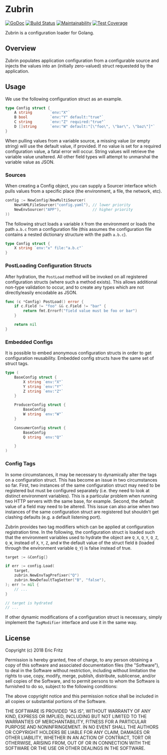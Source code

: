 # Zubrin

[![GoDoc](https://godoc.org/github.com/efritz/zubrin?status.svg)](https://godoc.org/github.com/efritz/zubrin)
[![Build Status](https://secure.travis-ci.org/efritz/zubrin.png)](http://travis-ci.org/efritz/zubrin)
[![Maintainability](https://api.codeclimate.com/v1/badges/b4ca5fb8bc6c4c395a12/maintainability)](https://codeclimate.com/github/efritz/zubrin/maintainability)
[![Test Coverage](https://api.codeclimate.com/v1/badges/b4ca5fb8bc6c4c395a12/test_coverage)](https://codeclimate.com/github/efritz/zubrin/test_coverage)

Zubrin is a configuration loader for Golang.

## Overview

Zubrin populates application configuration from a configurable source and injects
the values into an (initially zero-valued) struct requestedd by the application.

## Usage

We use the following configuration struct as an example.

```go
type Config struct {
    A string        `env:"X"`
    B bool          `env:"Y" default:"true"`
    C string        `env:"Z" required:"true"`
    D []string      `env:"W" default:"[\"foo\", \"bar\", \"baz\"]"`
}
```

When pulling values from a variable source, a missing value (or empty string)
will use the default value, if provided. If no value is set for a required
configuration value, a fatal error will occur. String values will retrieve
the variable value unaltered. All other field types will attempt to unmarshal
the variable value as JSON.

### Sources

When creating a Config object, you can supply a Sourcer interface which pulls
values from a specific place (the environment, a file, the network, etc).

```go
config := NewConfig(NewMultiSourcer(
    NewYAMLFileSourcer("config.yaml"), // lower priority
    NewEnvSourcer("APP"),              // higher priority
))
```

The following struct loads a variable `X` from the environment or loads the
path `a.b.c` from a configuration file (this assumes the configuration file
contains a nested dictionary structure with the path `a.b.c`).

```go
type Config struct {
    X string `env:"x" file:"a.b.c"`
}
```

### PostLoading Configuration Structs

After hydration, the `PostLoad` method will be invoked on all registered
configuration structs (where such a method exists). This allows additional
non-type validation to occur, and to create any types which are not
directly/easily encodable as JSON.

```go
func (c *Config) PostLoad() error {
    if c.Field != "foo" && c.Field != "bar" {
        return fmt.Errorf("field value must be foo or bar")
    }

    return nil
}
```

### Embedded Configs

It is possible to embed anonymous configuration structs in order to get
configuration reusability. Embedded config structs have the same set of
struct tags.

```go
type (
    BaseConfig struct {
        X string `env:"X"`
        Y string `env:"Y"`
        Z string `env:"Z"`
    }

    ProducerConfig struct {
        BaseConfig
        W string `env:"W"`
    }

    ConsumerConfig struct {
        BaseConfig
        Q string `env:"Q"`

    }
)
```

### Config Tags

In some circumstances, it may be necessary to dynamically alter the tags
on a configuration struct. This has become an issue in two circumstances
so far. First, two instances of the same configuration struct may need to
be registered but must be configured separately (i.e. they need to look at
distinct environment variables). This is a particular problem when running
two HTTP servers with the same base, for example. Second, the default value
of a field may need to be altered. This issue can also arise when two
instances of the same configuration struct are registered but shouldn't get
clashing defaults (e.g. a default listening port).

Zubrin provides two tag modifiers which can be applied at configuration
registration time. In the following, the configuration struct is loaded
such that the environment variables used to hydrate the object are `Q_X`,
`Q_Y`, `Q_Z`, `Q_W`, instead of `X`, `Y`, `Z`, and `W` the default value
of the struct field `B` (loaded through the environment variable `Q_Y`) is
false instead of true.

```go
target := &Config{}

if err := config.Load(
    target,
    zubrin.NewEnvTagPrefixer("Q")
    zubrin.NewDefaultTagSetter("B", "false"),
); err != nil {
    // ...
}

// target is hydrated
// ...
```

If other dynamic modifications of a configuration struct is necessary,
simply implement the `TagModifier` interface and use it in the same way.

## License

Copyright (c) 2018 Eric Fritz

Permission is hereby granted, free of charge, to any person obtaining a copy
of this software and associated documentation files (the "Software"), to deal
in the Software without restriction, including without limitation the rights
to use, copy, modify, merge, publish, distribute, sublicense, and/or sell
copies of the Software, and to permit persons to whom the Software is
furnished to do so, subject to the following conditions:

The above copyright notice and this permission notice shall be included in
all copies or substantial portions of the Software.

THE SOFTWARE IS PROVIDED "AS IS", WITHOUT WARRANTY OF ANY KIND, EXPRESS OR
IMPLIED, INCLUDING BUT NOT LIMITED TO THE WARRANTIES OF MERCHANTABILITY,
FITNESS FOR A PARTICULAR PURPOSE AND NONINFRINGEMENT. IN NO EVENT SHALL THE
AUTHORS OR COPYRIGHT HOLDERS BE LIABLE FOR ANY CLAIM, DAMAGES OR OTHER
LIABILITY, WHETHER IN AN ACTION OF CONTRACT, TORT OR OTHERWISE, ARISING FROM,
OUT OF OR IN CONNECTION WITH THE SOFTWARE OR THE USE OR OTHER DEALINGS IN
THE SOFTWARE.
